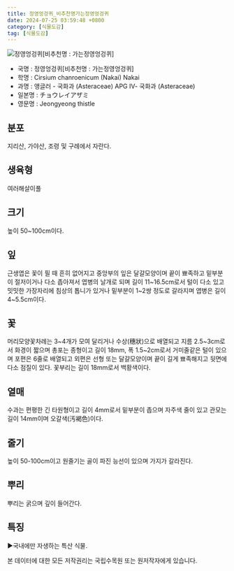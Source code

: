 ```yaml
---
title: 정영엉겅퀴_비추천명가는정영엉겅퀴
date: 2024-07-25 03:59:48 +0800
category: [식물도감]
tag: [식물도감]
---
```




![정영엉겅퀴[비추천명 : 가는정영엉겅퀴]](/fileUpload/plants/basic/Compositae/Cirsium/2488/2488_1_th2.jpg)
- 국명 : 정영엉겅퀴[비추천명 : 가는정영엉겅퀴]
- 학명 : Cirsium chanroenicum (Nakai) Nakai
- 과명 : 앵글러 - 국화과 (Asteraceae) APG Ⅳ- 국화과 (Asteraceae)
- 일본명 : チョウレイアザミ
- 영문명 : Jeongyeong thistle


## 분포
지리산, 가야산, 조령 및 구례에서 자란다.
## 생육형
여러해살이풀
## 크기
높이 50~100cm이다.
## 잎
근생엽은 꽃이 필 때 흔히 없어지고 중앙부의 잎은 달걀모양이며 끝이 뾰족하고 밑부분이 절저이거나 다소 좁아져서 엽병의 날개로 되며 길이 11~16.5cm로서 털이 다소 있고 밋밋한 가장자리에 침상의 톱니가 있거나 밑부분이 1~2쌍 정도로 갈라지며 엽병은 길이 4~5.5cm이다.
## 꽃
머리모양꽃차례는 3~4개가 모여 달리거나 수상(穗狀)으로 배열되고 지름 2.5~3cm로서 화경이 짧으며 총포는 종형이고 길이 18mm, 폭 1.5~2cm로서 거미줄같은 털이 있으며 포편은 6줄로 배열되고 외편은 선형 또는 달걀모양이며 끝이 길게 뾰족해지고 뒷면에 다소 점질이 있다. 꽃부리는 길이 18mm로서 백황색이다.
## 열매
수과는 편평한 긴 타원형이고 길이 4mm로서 밑부분이 좁으며 자주색 줄이 있고 관모는 길이 14mm이며 오갈색(汚褐色)이다.
## 줄기
높이 50-100cm이고 원줄기는 골이 파진 능선이 있으며 가지가 갈라진다. 
## 뿌리
뿌리는 굵으며 깊이 들어간다.
## 특징
▶국내에만 자생하는 특산 식물.






본 데이터에 대한 모든 저작권리는 국립수목원 또는 원저작자에게 있습니다.
